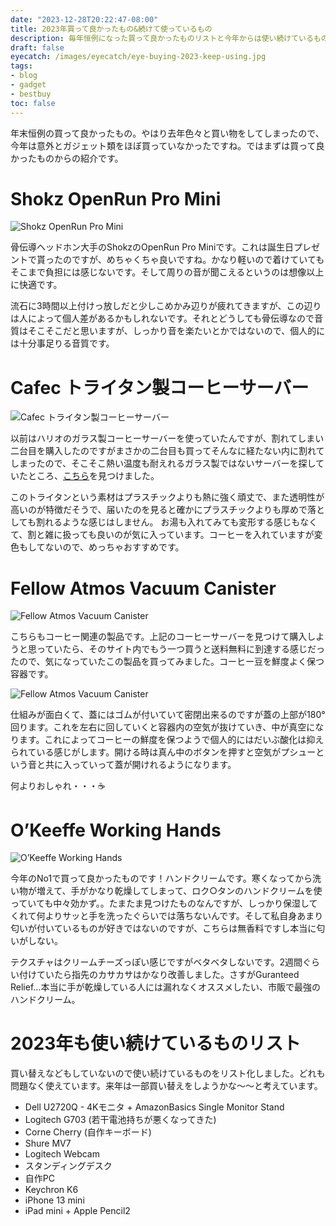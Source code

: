 ```yaml
---
date: "2023-12-28T20:22:47-08:00"
title: 2023年買って良かったもの&続けて使っているもの
description: 毎年恒例になった買って良かったものリストと今年からは使い続けているものもリスト化しています
draft: false
eyecatch: /images/eyecatch/eye-buying-2023-keep-using.jpg
tags:
- blog
- gadget
- bestbuy
toc: false
---
```


年末恒例の買って良かったもの。やはり去年色々と買い物をしてしまったので、今年は意外とガジェット類をほぼ買っていなかったですね。ではまずは買って良かったものからの紹介です。

# Shokz OpenRun Pro Mini

![Shokz OpenRun Pro Mini](/images/2023/buying-2023-keep-using-1.jpg)

骨伝導ヘッドホン大手のShokzのOpenRun Pro Miniです。これは誕生日プレゼントで貰ったのですが、めちゃくちゃ良いですね。かなり軽いので着けていてもそこまで負担には感じないです。そして周りの音が聞こえるというのは想像以上に快適です。

流石に3時間以上付けっ放しだと少しこめかみ辺りが疲れてきますが、この辺りは人によって個人差があるかもしれないです。それとどうしても骨伝導なので音質はそこそこだと思いますが、しっかり音を楽たいとかではないので、個人的には十分事足りる音質です。

# Cafec トライタン製コーヒーサーバー

![Cafec トライタン製コーヒーサーバー](/images/2023/buying-2023-keep-using-2.jpg)

以前はハリオのガラス製コーヒーサーバーを使っていたんですが、割れてしまい二台目を購入したのですがまさかの二台目も買ってそんなに経たない内に割れてしまったので、そこそこ熱い温度も耐えれるガラス製ではないサーバーを探していたところ、[こちら](https://cafec-jp.com/jp/products/other/)を見つけました。

このトライタンという素材はプラスチックよりも熱に強く頑丈で、また透明性が高いのが特徴だそうで、届いたのを見ると確かにプラスチックよりも厚めで落としても割れるような感じはしません。
お湯も入れてみても変形する感じもなくて、割と雑に扱っても良いのが気に入っています。コーヒーを入れていますが変色もしてないので、めっちゃおすすめです。

# Fellow Atmos Vacuum Canister

![Fellow Atmos Vacuum Canister](/images/2023/buying-2023-keep-using-3-1.jpg)

こちらもコーヒー関連の製品です。上記のコーヒーサーバーを見つけて購入しようと思っていたら、そのサイト内でもう一つ買うと送料無料に到達する感じだったので、気になっていたこの製品を買ってみました。コーヒー豆を鮮度よく保つ容器です。

![Fellow Atmos Vacuum Canister](/images/2023/buying-2023-keep-using-3-2.jpg)

仕組みが面白くて、蓋にはゴムが付いていて密閉出来るのですが蓋の上部が180°回ります。これを左右に回していくと容器内の空気が抜けていき、中が真空になります。これによってコーヒーの鮮度を保つようで個人的にはだいぶ酸化は抑えられている感じがします。開ける時は真ん中のボタンを押すと空気がプシューという音と共に入っていって蓋が開けれるようになります。

何よりおしゃれ・・・☕️

# O’Keeffe Working Hands

![O’Keeffe Working Hands](/images/2023/buying-2023-keep-using-4.jpg)

今年のNo1で買って良かったものです！ハンドクリームです。寒くなってから洗い物が増えて、手がかなり乾燥してしまって、ロク○タンのハンドクリームを使っていても中々効かず。。たまたま見つけたものなんですが、しっかり保湿してくれて何よりサッと手を洗ったぐらいでは落ちないんです。そして私自身あまり匂いが付いているものが好きではないのですが、こちらは無香料ですし本当に匂いがしない。

テクスチャはクリームチーズっぽい感じですがベタベタしないです。2週間ぐらい付けていたら指先のカサカサはかなり改善しました。さすがGuranteed Relief…本当に手が乾燥している人には漏れなくオススメしたい、市販で最強のハンドクリーム。

# 2023年も使い続けているものリスト

買い替えなどもしていないので使い続けているものをリスト化しました。どれも問題なく使えています。来年は一部買い替えをしようかな〜〜と考えています。

- Dell U2720Q - 4Kモニタ + AmazonBasics Single Monitor Stand
- Logitech G703 (若干電池持ちが悪くなってきた)
- Corne Cherry (自作キーボード)
- Shure MV7
- Logitech Webcam
- スタンディングデスク
- 自作PC
- Keychron K6
- iPhone 13 mini
- iPad mini + Apple Pencil2
